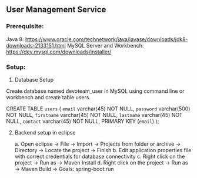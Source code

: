 ## User Management Service

### Prerequisite:

Java 8: https://www.oracle.com/technetwork/java/javase/downloads/jdk8-downloads-2133151.html
MySQL Server and Workbench: https://dev.mysql.com/downloads/installer/

### Setup:

1. Database Setup

Create database named devoteam_user in MySQL using command line or workbench and create table users.

CREATE TABLE `users` (
  `email` varchar(45) NOT NULL,
  `password` varchar(500) NOT NULL,
  `firstname` varchar(45) NOT NULL,
  `lastname` varchar(45) NOT NULL,
  `contact` varchar(45) NOT NULL,
  PRIMARY KEY (`email`)
);

2. Backend setup in eclipse

    a.  Open eclipse -> File -> Import -> Projects from folder or archive -> Directory -> Locate the project -> Finish
    b.  Edit application properties file with correct credentials for database connectivity
    c.  Right click on the project -> Run as -> Maven Install
    d.  Right click on the project -> Run as -> Maven Build -> Goals: spring-boot:run
   


